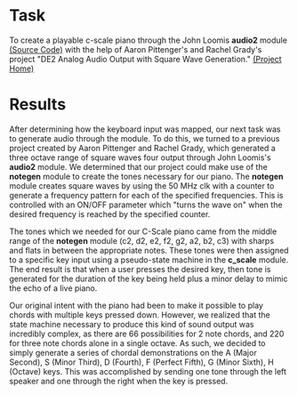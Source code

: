 # Task #

To create a playable c-scale piano through the John Loomis **audio2** module [(Source Code)](http://www.johnloomis.org/digitallab/audio/audio2/audio2.qdoc.html) with the help of Aaron Pittenger's and Rachel Grady's project "DE2 Analog Audio Output with Square Wave Generation." [(Project Home)](http://www.users.muohio.edu/jamiespa/teaching/ECE_287/FALL_2010/Aaron_and_Rachel-December_18_2010/8cf04a9734132302f96da8e113e80ce5.html)

# Results #

After determining how the keyboard input was mapped, our next task was to generate audio through the module.  To do this, we turned to a previous project created by Aaron Pittenger and Rachel Grady, which generated a three octave range of square waves four output through John Loomis's **audio2** module.  We determined that our project could make use of the **notegen** module to create the tones necessary for our piano.  The **notegen** module creates square waves by using the 50 MHz clk with a counter to generate a frequency pattern for each of the specified frequencies.  This is controlled with an ON/OFF parameter which "turns the wave on" when the desired frequency is reached by the specified counter.

The tones which we needed for our C-Scale piano came from the middle range of the **notegen** module (c2, d2, e2, f2, g2, a2, b2, c3) with sharps and flats in between the appropriate notes. These tones were then assigned to a specific key input using a pseudo-state machine in the **c\_scale** module. The end result is that when a user presses the desired key, then tone is generated for the duration of the key being held plus a minor delay to mimic the echo of a live piano.

Our original intent with the piano had been to make it possible to play chords with multiple keys pressed down.  However, we realized that the state machine necessary to produce this kind of sound output was incredibly complex, as there are 66 possibilities for 2 note chords, and 220 for three note chords alone in a single octave. As such, we decided to simply generate a series of chordal demonstrations on the A (Major Second), S (Minor Third), D (Fourth), F (Perfect Fifth), G (Minor Sixth), H (Octave) keys. This was accomplished by sending one tone through the left speaker and one through the right when the key is pressed.